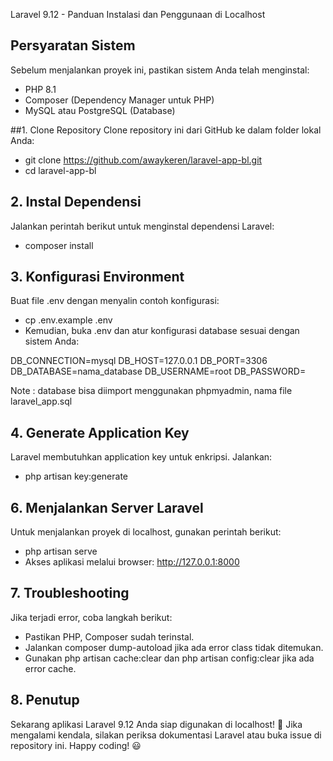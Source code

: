 Laravel 9.12 - Panduan Instalasi dan Penggunaan di Localhost

## Persyaratan Sistem
Sebelum menjalankan proyek ini, pastikan sistem Anda telah menginstal:
- PHP 8.1 
- Composer (Dependency Manager untuk PHP)
- MySQL atau PostgreSQL (Database)

##1. Clone Repository
Clone repository ini dari GitHub ke dalam folder lokal Anda:
- git clone https://github.com/awaykeren/laravel-app-bl.git
- cd laravel-app-bl


## 2. Instal Dependensi
Jalankan perintah berikut untuk menginstal dependensi Laravel:
- composer install

## 3. Konfigurasi Environment
Buat file .env dengan menyalin contoh konfigurasi:
- cp .env.example .env
- Kemudian, buka .env dan atur konfigurasi database sesuai dengan sistem Anda:

DB_CONNECTION=mysql
DB_HOST=127.0.0.1
DB_PORT=3306
DB_DATABASE=nama_database
DB_USERNAME=root
DB_PASSWORD=

Note : database bisa diimport menggunakan phpmyadmin, nama file laravel_app.sql

## 4. Generate Application Key
Laravel membutuhkan application key untuk enkripsi. Jalankan:
- php artisan key:generate

## 6. Menjalankan Server Laravel
Untuk menjalankan proyek di localhost, gunakan perintah berikut:
- php artisan serve
- Akses aplikasi melalui browser: http://127.0.0.1:8000

## 7. Troubleshooting

Jika terjadi error, coba langkah berikut:
- Pastikan PHP, Composer sudah terinstal.
- Jalankan composer dump-autoload jika ada error class tidak ditemukan.
- Gunakan php artisan cache:clear dan php artisan config:clear jika ada error cache.

## 8. Penutup
Sekarang aplikasi Laravel 9.12 Anda siap digunakan di localhost! 🚀
Jika mengalami kendala, silakan periksa dokumentasi Laravel atau buka issue di repository ini. Happy coding! 😃